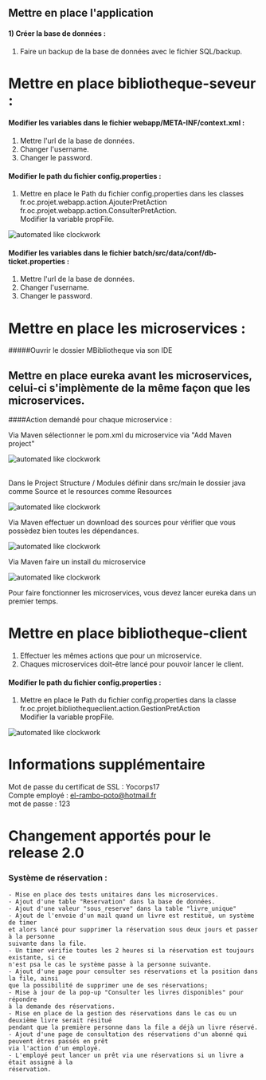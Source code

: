 ##  Mettre en place l'application
   
####  1) Créer la base de données :

   1. Faire un backup de la base de données avec le fichier SQL/backup.
    
   #   Mettre en place bibliotheque-seveur :
    
####   Modifier les variables dans le fichier webapp/META-INF/context.xml :

   1. Mettre l'url de la base de données.
   2. Changer l'username.
   3. Changer le password.
   
####   Modifier le path du fichier config.properties :
    
   1. Mettre en place le Path du fichier config.properties dans
    les classes fr.oc.projet.webapp.action.AjouterPretAction fr.oc.projet.webapp.action.ConsulterPretAction.
     <br/>
    Modifier la variable propFile.
    
   ![automated like clockwork](doc/image/image5.png)
    
    
    
####   Modifier les variables dans le fichier batch/src/data/conf/db-ticket.properties :
    
   1. Mettre l'url de la base de données.
   2. Changer l'username.
   3. Changer le password.

#   Mettre en place les microservices :

  #####Ouvrir le dossier MBibliotheque via son IDE
  
  ##  Mettre en place eureka avant les microservices, celui-ci s'implèmente de la même façon que les microservices.
    
   ####Action demandé pour chaque microservice : 
   
   Via Maven sélectionner le pom.xml du microservice via "Add Maven project" 
   
   ![automated like clockwork](doc/image/image4.png)
   
   <br/>
    Dans le Project Structure / Modules
        définir dans src/main le dossier java comme Source
        et le resources comme Resources
 
   ![automated like clockwork](doc/image/image1.png)
   
   
   Via Maven effectuer un download des sources pour vérifier que vous possèdez bien toutes les dépendances.
   
   ![automated like clockwork](doc/image/image2.png)
   
   Via Maven faire un install du microservice
   
   ![automated like clockwork](doc/image/image3.png)
   
   
   Pour faire fonctionner les microservices, vous devez lancer eureka dans un premier temps.
   
   
   # Mettre en place bibliotheque-client
   
   
   1. Effectuer les mêmes actions que pour un microservice.
   2. Chaques microservices doit-être lancé pour pouvoir lancer le client.
   
   ####   Modifier le path du fichier config.properties :
          
   1. Mettre en place le Path du fichier config.properties dans
          la classe
          fr.oc.projet.bibliothequeclient.action.GestionPretAction
           <br/>
          Modifier la variable propFile.
          
   ![automated like clockwork](doc/image/image5.png)
   
   
   
   
   # Informations supplémentaire
   
   Mot de passe du certificat de SSL : Yocorps17  <br/>
   Compte employé : el-rambo-poto@hotmail.fr  <br/>
   mot de passe : 123  <br/>
   
   
   # Changement apportés pour le release 2.0
   
  ### Système de réservation :
    - Mise en place des tests unitaires dans les microservices.
    - Ajout d'une table "Reservation" dans la base de données.
    - Ajout d'une valeur "sous_reserve" dans la table "livre_unique"
    - Ajout de l'envoie d'un mail quand un livre est restitué, un système de timer 
    et alors lancé pour supprimer la réservation sous deux jours et passer à la personne
    suivante dans la file. 
    - Un timer vérifie toutes les 2 heures si la réservation est toujours existante, si ce
    n'est psa le cas le système passe à la personne suivante.
    - Ajout d'une page pour consulter ses réservations et la position dans la file, ainsi
    que la possibilité de supprimer une de ses réservations;
    - Mise à jour de la pop-up "Consulter les livres disponibles" pour répondre 
    à la demande des réservations.
    - Mise en place de la gestion des réservations dans le cas ou un deuxième livre serait résitué
    pendant que la première personne dans la file a déjà un livre réservé.
    - Ajout d'une page de consultation des réservations d'un abonné qui peuvent êtres passés en prêt
    via l'action d'un employé.
    - L'employé peut lancer un prêt via une réservations si un livre a était assigné à la
    réservation.
    